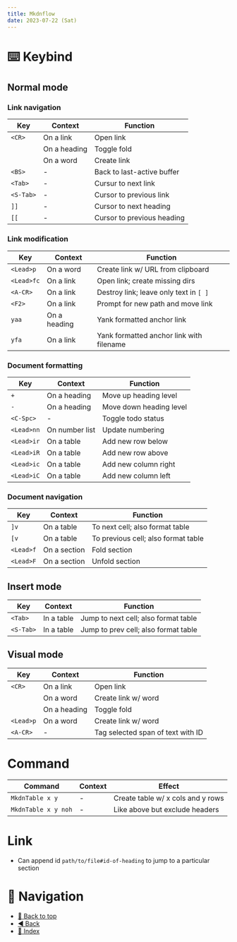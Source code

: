 ```yaml
---
title: Mkdnflow
date: 2023-07-22 (Sat)
---
```


# ⌨️ Keybind

## Normal mode

### Link navigation

| Key       | Context      | Function                   |
| --------- | ------------ | -------------------------- |
| `<CR>`    | On a link    | Open link                  |
|           | On a heading | Toggle fold                |
|           | On a word    | Create link                |
| `<BS>`    | -            | Back to last-active buffer |
| `<Tab>`   | -            | Cursur to next link        |
| `<S-Tab>` | -            | Cursor to previous link    |
| `]]`      | -            | Cursor to next heading     |
| `[[`      | -            | Cursor to previous heading |

### Link modification

| Key        | Context      | Function                                 |
| ---------- | ------------ | ---------------------------------------- |
| `<Lead>p`  | On a word    | Create link w/ URL from clipboard        |
| `<Lead>fc` | On a link    | Open link; create missing dirs           |
| `<A-CR>`   | On a link    | Destroy link; leave only text in `[ ]`   |
| `<F2>`     | On a link    | Prompt for new path and move link        |
| `yaa`      | On a heading | Yank formatted anchor link               |
| `yfa`      | On a link    | Yank formatted anchor link with filename |

### Document formatting

| Key        | Context        | Function                |
| ---------- | -------------- | ----------------------- |
| `+`        | On a heading   | Move up heading level   |
| `-`        | On a heading   | Move down heading level |
| `<C-Spc>`  | -              | Toggle todo status      |
| `<Lead>nn` | On number list | Update numbering        |
| `<Lead>ir` | On a table     | Add new row below       |
| `<Lead>iR` | On a table     | Add new row above       |
| `<Lead>ic` | On a table     | Add new column right    |
| `<Lead>iC` | On a table     | Add new column left     |

### Document navigation

| Key       | Context      | Function                            |
| --------- | ------------ | ----------------------------------- |
| `]v`      | On a table   | To next cell; also format table     |
| `[v`      | On a table   | To previous cell; also format table |
| `<Lead>f` | On a section | Fold section                        |
| `<Lead>F` | On a section | Unfold section                      |

## Insert mode

| Key       | Context    | Function                             |
| --------- | ---------- | ------------------------------------ |
| `<Tab>`   | In a table | Jump to next cell; also format table |
| `<S-Tab>` | In a table | Jump to prev cell; also format table |

## Visual mode

| Key       | Context      | Function                          |
| --------- | ------------ | --------------------------------- |
| `<CR>`    | On a link    | Open link                         |
|           | On a word    | Create link w/ word               |
|           | On a heading | Toggle fold                       |
| `<Lead>p` | On a word    | Create link w/ word               |
| `<A-CR>`  | -            | Tag selected span of text with ID |

# Command

| Command             | Context | Effect                            |
| ------------------- | ------- | --------------------------------- |
| `MkdnTable x y`     | -       | Create table w/ x cols and y rows |
| `MkdnTable x y noh` | -       | Like above but exclude headers    |

# Link

- Can append id `path/to/file#id-of-heading` to jump to a particular section

# 🧭 Navigation

- [🔼 Back to top](#)
- [◀️ Back](index.md)
- [📑 Index](/media/mikeX/Nextcloud/index.md)
